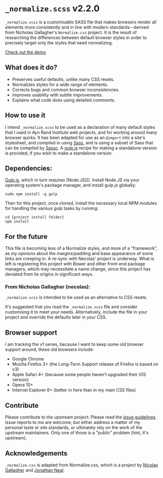 # `_normalize.scss` v2.2.0

`_normalize.scss` is a customisable SASS file that makes browsers render all
elements more consistently and in line with modern standards--derived from
Nicholas Gallagher's `Normalize.css` project. It is the result of researching the
differences between default browser styles in order to precisely target only
the styles that need normalizing.

[Check out the demo](http://darcmattr.github.io/_normalize.scss/test.html)

## What does it do?

* Preserves useful defaults, unlike many CSS resets.
* Normalizes styles for a wide range of elements.
* Corrects bugs and common browser inconsistencies.
* Improves usability with subtle improvements.
* Explains what code does using detailed comments.

## How to use it

I intend `_normalize.scss` to be used as a declaration of many default styles
that I used in Ayn Rand Institute web projects, and for working around many
browser quirks. It has been adapted for use as an `@import` into a site's
stylesheet, and compiled in using [Sass][], and is using a subset of Sass that
can be compiled by [Sassc][]. A [gulp.js][] recipe for making a standalone
version is provided, if you wish to make a standalone version.

## Dependencies:

[Gulp.js][], which in turn requires [Node.JS][]. Install Node.JS via your
operating system's package manager, and install gulp.js globally:

    sudo npm install -g gulp

Then for this project, once cloned, install the necessary local NPM modules
for handling the various gulp tasks by running:

    cd {project install folder}
    npm install

## For the future

This file is becoming less of a Normalize styles, and more of a "framework", as
my opinions about the margins/padding and base appearance of some links are
creeping in. A re-sync with Necolas' project is underway. What is left is
registering this project with Bower and other front-end package managers, which
may necessitate a name change, since this project has deviated from its origins
in significant ways.

### From Nicholas Gallagher (necolas):

`_normalize.scss` is intended to be used as an alternative to CSS resets.

It's suggested that you read the `_normalize.scss` file and consider customising
it to meet your needs. Alternatively, include the file in your project and
override the defaults later in your CSS.

## Browser support

I am tracking the v1 series, because I want to keep some old browser support
around, these old browsers include:

* Google Chrome
* Mozilla Firefox 3+ (the Long-Term Support release of Firefox is based on v3)
* Apple Safari 4+ (because some people haven't upgraded their iOS version)
* Opera 10+
* Internet Explorer 6+ (better in here than in my main CSS files)

## Contribute

Please contribute to the upstream project: Please read the [issue
guidelines][].  Issue reports to me are welcome, but either address a matter of
my personal taste or site standards, or ultimately rely on the work of the
upstream maintainers. Only one of those is a "public" problem (hint, it's
upstream).

## Acknowledgements

`_normalize.css` is adapted from Normalize.css, which is a project by [Nicolas
Gallagher][] and [Jonathan Neal][].

[Jonathan Neal]: http://github.com/jonathantneal
[Nicolas Gallagher]: http://github.com/necolas
[issue guidelines]: https://github.com/necolas/issue-guidelines
[Sass]: https://sass-lang.com
[Sassc]: https://github.com/sass/sassc
[gulp.js]: http://gulpjs.com
[make]: http://en.wikipedia.org/wiki/Make_(software)
[Watchman]: https://facebook.github.io/watchman/
